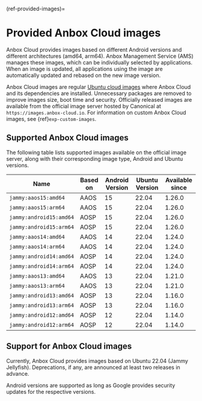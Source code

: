 (ref-provided-images)=
# Provided Anbox Cloud images

Anbox Cloud provides images based on different Android versions and different architectures (amd64, arm64). Anbox Management Service (AMS) manages these images, which can be individually selected by applications. When an image is updated, all applications using the image are automatically updated and rebased on the new image version.

Anbox Cloud images are regular [Ubuntu cloud images](https://cloud-images.ubuntu.com/) where Anbox Cloud and its dependencies are installed. Unnecessary packages are removed to improve images size, boot time and security. Officially released images are available from the official image server hosted by Canonical at `https://images.anbox-cloud.io`. For information on custom Anbox Cloud images, see {ref}`exp-custom-images`.

## Supported Anbox Cloud images

The following table lists supported images available on the official image server, along with their corresponding image type, Android and Ubuntu versions.

| Name                        | Based on | Android Version | Ubuntu Version | Available since |
|-----------------------------|----------|-----------------|----------------|---------------|
| `jammy:aaos15:amd64`        | AAOS     | 15              | 22.04          | 1.26.0 |
| `jammy:aaos15:arm64`        | AAOS     | 15              | 22.04          | 1.26.0 |
| `jammy:android15:amd64`     | AOSP     | 15              | 22.04          | 1.26.0 |
| `jammy:android15:arm64`     | AOSP     | 15              | 22.04          | 1.26.0 |
| `jammy:aaos14:amd64`        | AAOS     | 14              | 22.04          | 1.24.0 |
| `jammy:aaos14:arm64`        | AAOS     | 14              | 22.04          | 1.24.0 |
| `jammy:android14:amd64`     | AOSP     | 14              | 22.04          | 1.24.0 |
| `jammy:android14:arm64`     | AOSP     | 14              | 22.04          | 1.24.0 |
| `jammy:aaos13:amd64`        | AAOS     | 13              | 22.04          | 1.21.0 |
| `jammy:aaos13:arm64`        | AAOS     | 13              | 22.04          | 1.21.0 |
| `jammy:android13:amd64`     | AOSP     | 13              | 22.04          | 1.16.0 |
| `jammy:android13:arm64`     | AOSP     | 13              | 22.04          | 1.16.0 |
| `jammy:android12:amd64`     | AOSP     | 12              | 22.04          | 1.14.0 |
| `jammy:android12:arm64`     | AOSP     | 12              | 22.04          | 1.14.0 |

## Support for Anbox Cloud images

Currently, Anbox Cloud provides images based on Ubuntu 22.04 (Jammy Jellyfish). Deprecations, if any, are announced at least two releases in advance.

Android versions are supported as long as Google provides security updates for the respective versions.
